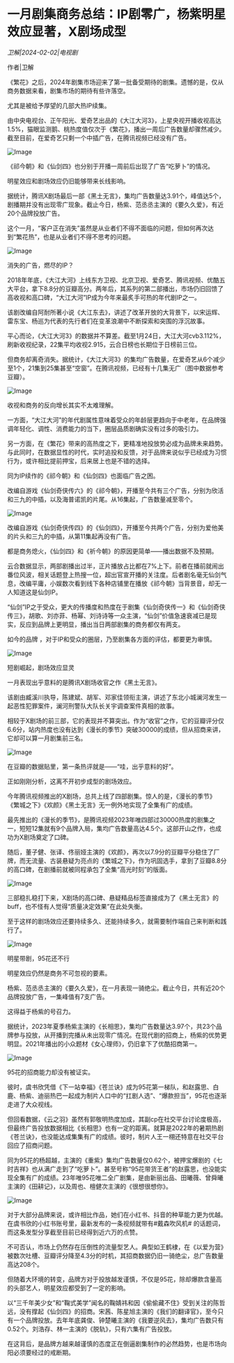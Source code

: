 # 一月剧集商务总结：IP剧零广，杨紫明星效应显著，X剧场成型

*卫解|2024-02-02|电视剧*

作者|卫解

《繁花》之后，2024年剧集市场迎来了第一批备受期待的剧集。遗憾的是，仅从商务数据来看，剧集市场的期待有些许落空。

尤其是被给予厚望的几部大热IP续集。

由中央电视台、正午阳光、爱奇艺出品的《大江大河3》，上星央视开播收视高达1.5%，猫眼监测鹅、桃热度值仅次于《繁花》，播出一周后广告数量却骤然减少。截至目前，在爱奇艺只剩一个中插广告，在腾讯视频已经没有广告。

![Image](https://p3-sign.toutiaoimg.com/tos-cn-i-axegupay5k/37f2e4a03a274b4cb09b870a2006a7eb~noop.image?_iz=58558&from=article.pc_detail&lk3s=953192f4&x-expires=1707493429&x-signature=N5bCWIzet2ezTptkIx5UpPBYRaY%3D)

《祁今朝》和《仙剑四》也分别于开播一周前后出现了广告“吃萝卜”的情况。

明星效应和剧场效应仍旧能够带来长线影响。

据统计，腾讯X剧场最后一部《黑土无言》，集均广告数量达3.91个，峰值达5个，剧播期并没有出现零广现象。截止今日，杨紫、范丞丞主演的《要久久爱》，有近20个品牌投放广告。

这个一月，“客户正在消失”虽然是从业者们不得不面临的问题，但如何再次达到“繁花热”，也是从业者们不得不思考的问题。

![Image](https://p3-sign.toutiaoimg.com/tos-cn-i-twdt4qpehh/9cb47389fecd446085493e83856c30cf~noop.image?_iz=58558&from=article.pc_detail&lk3s=953192f4&x-expires=1707493429&x-signature=XGgwoi%2BmxGVZVpk%2Fm2jgZnL3Wis%3D)

消失的广告，燃尽的IP？

2018年年底，《大江大河》上线东方卫视、北京卫视、爱奇艺、腾讯视频、优酷五大平台，拿下8.8分的豆瓣高分。两年后，其系列的第二部播出，市场仍旧回馈了高收视和高口碑，“大江大河”IP成为今年来最炙手可热的年代剧IP之一。

该剧改编自阿耐所著小说《大江东去》，讲述了改革开放的大背景下，以宋运辉、雷东宝、杨巡为代表的先行者们在变革浪潮中不断探索和突围的浮沉故事。

平心而论，《大江大河3》的数据并不算差。截至1月24日，大江大河cvb3.112%，刷新收视纪录，22集平均收视2.915，云合日榜也长期位于日榜前三位。

但商务却离奇消失。据统计，《大江大河3》的集均广告数量，在爱奇艺从6个减少至1个，21集到25集甚至“空窗”。在腾讯视频，已经有十几集无广（图中数据参考豆瓣）。

![Image](https://p3-sign.toutiaoimg.com/tos-cn-i-twdt4qpehh/0de27dbb31564e53a8e314a7270cb5fb~noop.image?_iz=58558&from=article.pc_detail&lk3s=953192f4&x-expires=1707493429&x-signature=GiiuJSQ1jDx7HGHcUNDsx%2FOaiKQ%3D)

收视和商务的反向增长其实不太难理解。

一方面，“大江大河”的年代剧属性意味着受众的年龄层更趋向于中老年，在品牌强调年轻化、调性、消费能力的当下，圈层品质剧确实没有过多的吸引力。

另一方面，在《繁花》带来的高热度之下，更精准地投放势必成为品牌未来趋势。与此同时，在数据显性的时代，实时追投和反馈，对于品牌来说似乎已经成为习惯行为，或许相比提前押宝，后来居上也是不错的选择。

同为IP续作的《祁今朝》和《仙剑四》也面临广告之困。

改编自游戏《仙剑奇侠传六》的《祁今朝》，开播至今共有三个广告，分别为欣活和三九的中插，以及海普诺凯的片尾。从16集起，广告数量减至零个。

![Image](https://p3-sign.toutiaoimg.com/tos-cn-i-twdt4qpehh/e5bfe3a4ddfb4dfbaddba0aa09866bba~noop.image?_iz=58558&from=article.pc_detail&lk3s=953192f4&x-expires=1707493429&x-signature=OmjjZ4duVOFz1V7BN05MXf7QY%2FI%3D)

改编自游戏《仙剑奇侠传四》的《仙剑四》，开播至今共两个广告，分别为爱他美的片头和三九的中插，从第11集起再没有广告。

都是商务熄火，《仙剑四》和《祈今朝》的原因更简单——播出数据不及预期。

云合数据显示，两部剧播出过半，正片播放占比都在7%上下。前者在播前就闹出番位风波，相关话题登上热搜一位，超出官宣开播的关注度。后者剧名毫无仙剑气息，改编平庸，小娱数次看到线下各种店铺里在播放《祁今朝》当背景音，却无一人知道这是仙剑IP。

“仙剑”IP之于受众，更大的传播度和热度在于剧集《仙剑奇侠传一》和《仙剑奇侠传三》，胡歌、刘亦菲、杨幂、刘诗诗等一众主演，“仙剑”价值急速衰减已是现实，反应到品牌上更明显，播出当日两部剧集的商务都仅有两支。

如今的品牌 ，对于IP和受众的圈层，乃至剧集各方面的评估，都要更为审慎。

![Image](https://p3-sign.toutiaoimg.com/tos-cn-i-twdt4qpehh/ed5cf5f7f4774615b508fd82b52fb4a3~noop.image?_iz=58558&from=article.pc_detail&lk3s=953192f4&x-expires=1707493429&x-signature=UByTbOKFXPRf4A5sjQEkbE0Z%2BK8%3D)

短剧崛起，剧场效应显灵

一月表现出乎意料的是腾讯X剧场收官之作《黑土无言》。

该剧由臧溪川执导，陈建斌、胡军、邓家佳领衔主演，讲述了东北小城澜河发生一起恶性犯罪案件，澜河刑警队大队长关宇调查案件真相的故事。

相较于X剧场的前三部，它的表现并不算突出。作为“收官”之作，它的豆瓣评分仅6.6分，站内热度也没有达到《漫长的季节》突破30000的成绩，但从招商来讲，它却可以算一月剧集前三名。

![Image](https://p3-sign.toutiaoimg.com/tos-cn-i-twdt4qpehh/585cff3abd3542808e57d1d7b2a48e8a~noop.image?_iz=58558&from=article.pc_detail&lk3s=953192f4&x-expires=1707493429&x-signature=bPIjcqiIPydCHK2SNk1MeCDeUaM%3D)

在豆瓣的数据贴里，第一条热评就是——“哇，出乎意料的好”。

正如刚刚分析，这离不开初步成型的剧场效应。

今年腾讯视频推出的X剧场，总共上线了四部剧集。惊人的是，《漫长的季节》 《繁城之下》《欢颜》《黑土无言》无一例外地实现了全集有广的成绩。

最先推出的《漫长的季节》，是腾讯视频2023年唯四部过30000热度的剧集之一，短短12集就有9个品牌入局，集均广告数量高达4.5个。这部开山之作，也成功为X剧场奠定了口碑。

随后，董子健、张译、佟丽娅主演的《欢颜》，再次以7.9分的豆瓣平分稳住了厂牌，而无流量、古装悬疑为亮点的《繁城之下》，作为巩固选手，拿到了豆瓣8.8分的高口碑，在剧播前就被同程承包了全集“高光时刻”的版面。

![Image](https://p3-sign.toutiaoimg.com/tos-cn-i-twdt4qpehh/01045865a2334181a99d3a0cb43b7d62~noop.image?_iz=58558&from=article.pc_detail&lk3s=953192f4&x-expires=1707493429&x-signature=aKeaefxISoc4xsIht%2Fn4vIVebr0%3D)

三部稳扎稳打下来，X剧场的高口碑、悬疑精品标签直接成为了《黑土无言》的buff，也不怪有人觉得“质量决定效果”在此处失衡。

至于这样的剧场效应还要持续多久、还能持续多久，就需要制作端自己来判断和践行了。

![Image](https://p3-sign.toutiaoimg.com/tos-cn-i-twdt4qpehh/62c490c7588c493291e7ec454985e2f1~noop.image?_iz=58558&from=article.pc_detail&lk3s=953192f4&x-expires=1707493429&x-signature=yqfPjxVmMTC48dbVktViDNOF9XU%3D)

明星带剧，95花还不行

明星效应仍然是商务不可忽视的要素。

杨紫、范丞丞主演的《要久久爱》，在一月表现一骑绝尘。截止今日，共有近20个品牌投放广告，一集峰值有7支广告。

这得益于杨紫的号召力。

据统计，2023年夏季杨紫主演的《长相思》，集均广告数量达3.97个，共23个品牌参与投放，从开播到完播从未出现零广情况。在现代剧的招商上，杨紫的优势更明显。2021年播出的小众题材《女心理师》，仍旧拿下了优酷招商第一。

![Image](https://p3-sign.toutiaoimg.com/tos-cn-i-twdt4qpehh/197ec7076826484fafd066653f1bfdc8~noop.image?_iz=58558&from=article.pc_detail&lk3s=953192f4&x-expires=1707493429&x-signature=VOLBDj%2F82sbh0CYsF3r3kQddXoI%3D)

95花的招商能力却没有被证实。

彼时，虞书欣凭借《下一站幸福》《苍兰诀》成为95花第一梯队，和赵露思、白鹿、杨紫、迪丽热巴一起成为制片人口中的“扛剧人选”、“爆款担当”，95花也逐渐走进了大众视线。

但回看数据，《云之羽》虽然有郭敬明热度加成，其副cp在社交平台讨论度极高，但最终广告投放数据相比《长相思》也有一定的距离。就算是2022年的暑期热剧《苍兰诀》，也没能达成集集有广的成绩。彼时，制片人王一栩还特意在社交平台回应了招商问题。

同为95花的杨超越，主演的《重紫》集均广告数量仅0.62个，被押宝爆剧的《七时吉祥》也从满广走到了“吃萝卜”。甚至号称“95花带货王者”的赵露思，也没能实现全集有广的成绩。23年唯95花唯二全广剧集，是由新丽出品、田曦薇、曾舜曦主演的《田耕记》，以及周也、檀健次主演的《很想很想你》。

![Image](https://p3-sign.toutiaoimg.com/tos-cn-i-twdt4qpehh/f04b65cf21c54bfb9c86cd72b1e1a5ea~noop.image?_iz=58558&from=article.pc_detail&lk3s=953192f4&x-expires=1707493429&x-signature=dU7KX0CmVm5Y0osl%2F6mYLIAz0jQ%3D)

对于大部分品牌来说，或许相比作品，她们在小红书、抖音的种草能力更为优越。在虞书欣的小红书账号里，最新发布的一条视频就带有#戴森吹风机# 的话题词，而这条发型分享截至目前已经得到近六万的点赞。

不可否认，市场上仍然存在压倒性的流量型艺人。典型如王鹤棣，在《以爱为营》被数次吐槽、豆瓣评分降至4.3分的时机，其招商数据仍旧一骑绝尘，总广告数量高达208个。

但随着大环境的转变，品牌方对于投放越发谨慎，不仅是95花，除却爆款含量高的头部艺人，明星效应都受到了一定的影响。

以“三千年美少女”和“鞠式美学”闻名的鞠婧祎和因《偷偷藏不住》受到关注的陈哲远，没有撑起《仙剑四》的招商。宋茜、陈星旭主演的《我们的翻译官》，至今只有一个品牌投放。去年年底龚俊、钟楚曦主演的《我要逆风去》，集均广告数只有0.52个。刘浩存、林一主演的《脱轨》，只有六集有广告投放。

在这背后，是品牌方越来越谨慎的态度正在倒逼剧集制作的必然趋势，也是市场向阳必须要经过的戒断期。

